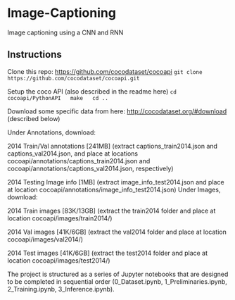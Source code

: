 # Image-Captioning
Image captioning using a CNN and RNN

## Instructions

Clone this repo: https://github.com/cocodataset/cocoapi
  `git clone https://github.com/cocodataset/cocoapi.git`  

Setup the coco API (also described in the readme here)
`cd cocoapi/PythonAPI  
make  
cd ..`

Download some specific data from here: http://cocodataset.org/#download (described below)

Under Annotations, download:

2014 Train/Val annotations [241MB] (extract captions_train2014.json and captions_val2014.json, and place at locations cocoapi/annotations/captions_train2014.json and cocoapi/annotations/captions_val2014.json, respectively)

2014 Testing Image info [1MB] (extract image_info_test2014.json and place at location cocoapi/annotations/image_info_test2014.json)
Under Images, download:

2014 Train images [83K/13GB] (extract the train2014 folder and place at location cocoapi/images/train2014/)

2014 Val images [41K/6GB] (extract the val2014 folder and place at location cocoapi/images/val2014/)

2014 Test images [41K/6GB] (extract the test2014 folder and place at location cocoapi/images/test2014/)

The project is structured as a series of Jupyter notebooks that are designed to be completed in sequential order (0_Dataset.ipynb, 1_Preliminaries.ipynb, 2_Training.ipynb, 3_Inference.ipynb).
